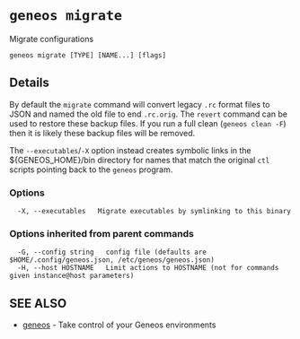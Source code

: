 # `geneos migrate`

Migrate configurations

```text
geneos migrate [TYPE] [NAME...] [flags]
```

## Details

By default the `migrate` command will convert legacy `.rc` format files
to JSON and named the old file to end `.rc.orig`. The `revert` command
can be used to restore these backup files. If you run a full clean
(`geneos clean -F`) then it is likely these backup files will be
removed.

The `--executables`/`-X` option instead creates symbolic links in the
${GENEOS_HOME}/bin directory for names that match the original `ctl`
scripts pointing back to the `geneos` program.

### Options

```text
  -X, --executables   Migrate executables by symlinking to this binary
```

### Options inherited from parent commands

```text
  -G, --config string   config file (defaults are $HOME/.config/geneos.json, /etc/geneos/geneos.json)
  -H, --host HOSTNAME   Limit actions to HOSTNAME (not for commands given instance@host parameters)
```

## SEE ALSO

* [geneos](geneos.md)	 - Take control of your Geneos environments
